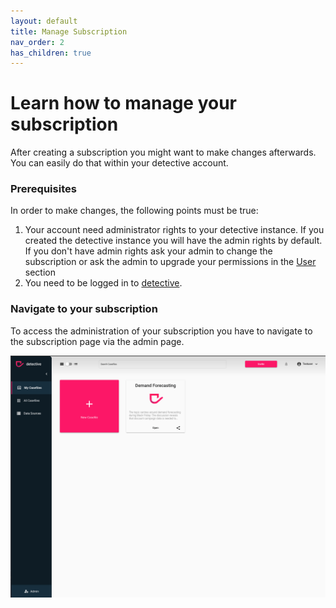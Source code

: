 ```yaml
---
layout: default
title: Manage Subscription
nav_order: 2
has_children: true
---
```


# Learn how to manage your subscription
After creating a subscription you might want to make changes afterwards. You can easily do that within your detective account.

### Prerequisites
In order to make changes, the following points must be true:
1. Your account need administrator rights to your detective instance. If you created the detective instance you will have the admin rights by default. If you don't have admin rights ask your admin to change the subscription or ask the admin to upgrade your permissions in the [User](./users) section
2. You need to be logged in to [detective](https://detective.solutions/login).

### Navigate to your subscription
To access the administration of your subscription you have to navigate to the subscription page via the admin page.

![navigation](./assets/gifs/subscription/navigate_to_subscriptions.gif)


